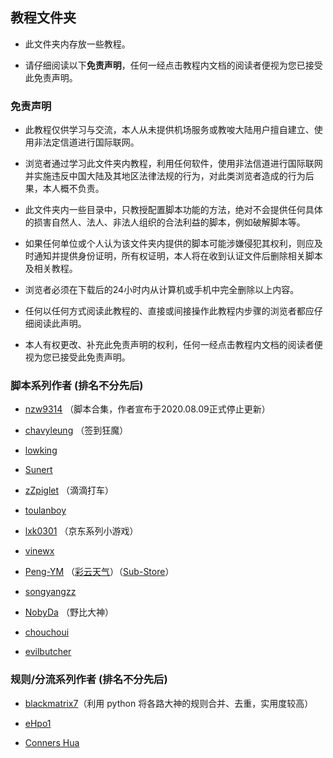 ## 教程文件夹

- 此文件夹内存放一些教程。

- 请仔细阅读以下**免责声明**，任何一经点击教程内文档的阅读者便视为您已接受此免责声明。

### 免责声明

- 此教程仅供学习与交流，本人从未提供机场服务或教唆大陆用户擅自建立、使用非法定信道进行国际联网。

- 浏览者通过学习此文件夹内教程，利用任何软件，使用非法信道进行国际联网并实施违反中国大陆及其地区法律法规的行为，对此类浏览者造成的行为后果，本人概不负责。

- 此文件夹内一些目录中，只教授配置脚本功能的方法，绝对不会提供任何具体的损害自然人、法人、非法人组织的合法利益的脚本，例如破解脚本等。

- 如果任何单位或个人认为该文件夹内提供的脚本可能涉嫌侵犯其权利，则应及时通知并提供身份证明，所有权证明，本人将在收到认证文件后删除相关脚本及相关教程。

- 浏览者必须在下载后的24小时内从计算机或手机中完全删除以上内容。

- 任何以任何方式阅读此教程的、直接或间接操作此教程内步骤的浏览者都应仔细阅读此声明。

- 本人有权更改、补充此免责声明的权利，任何一经点击教程内文档的阅读者便视为您已接受此免责声明。

### 脚本系列作者 (排名不分先后)

- [nzw9314](https://github.com/nzw9314/QuantumultX/tree/master) （脚本合集，作者宣布于2020.08.09正式停止更新）

- [chavyleung](https://github.com/chavyleung/scripts)  （签到狂魔）

- [lowking](https://github.com/lowking/Scripts/tree/master) 

- [Sunert](https://github.com/Sunert/Scripts/) 

- [zZpiglet](https://github.com/zZPiglet/Task)  （滴滴打车）

- [toulanboy](https://github.com/toulanboy/scripts/tree/master) 

- [lxk0301](https://github.com/lxk0301/scripts)  （京东系列小游戏）

- [vinewx](https://ooxx.be/js) 

- [Peng-YM](https://github.com/Peng-YM/QuanX)  （[彩云天气](https://github.com/chiupam/tutorial/blob/master/caiyun/README.md)）（[Sub-Store](https://www.notion.so/chiupam/Sub-Store-6eb9cec645454f1e9f2305773b775f18)）

- [songyangzz](https://github.com/songyangzz/QxScripts) 

- [NobyDa](https://github.com/NobyDa/Script/tree/master) （野比大神）

- [chouchoui](https://github.com/chouchoui/QuanX) 

- [evilbutcher](https://github.com/evilbutcher/Quantumult_X/tree/master) 

### 规则/分流系列作者 (排名不分先后)

- [blackmatrix7](https://github.com/blackmatrix7/ios_rule_script/tree/master/rule)（利用 python 将各路大神的规则合并、去重，实用度较高）

- [eHpo1](https://github.com/eHpo1/Rules)

- [Conners Hua](https://github.com/ConnersHua/Profiles/tree/master)


